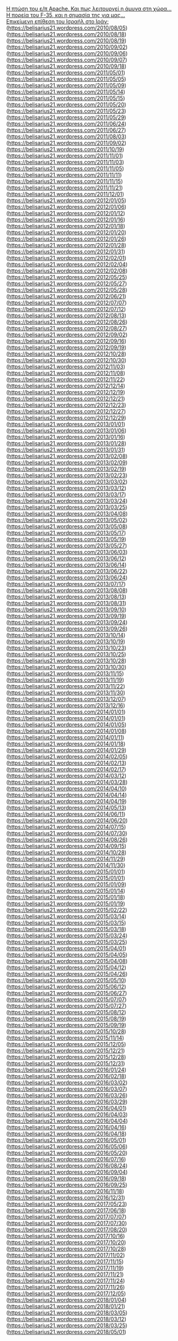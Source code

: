 [Η πτώση του ε/π Apache. Και πως λειτουργεί η άμυνα στη χώρα…](https://belisarius21.wordpress.com/2010/08/02)    
[H πορεία του F-35, και η σημασία της για μας…](https://belisarius21.wordpress.com/2010/08/03)    
[Επικείμενη επίθεση του Ισραήλ στο Ιράν;](https://belisarius21.wordpress.com/2010/08/04)    
(https://belisarius21.wordpress.com/2010/08/05)    
(https://belisarius21.wordpress.com/2010/08/18)    
(https://belisarius21.wordpress.com/2010/08/19)    
(https://belisarius21.wordpress.com/2010/09/02)    
(https://belisarius21.wordpress.com/2010/09/06)    
(https://belisarius21.wordpress.com/2010/09/07)    
(https://belisarius21.wordpress.com/2010/09/18)    
(https://belisarius21.wordpress.com/2011/05/01)    
(https://belisarius21.wordpress.com/2011/05/05)    
(https://belisarius21.wordpress.com/2011/05/09)    
(https://belisarius21.wordpress.com/2011/05/14)    
(https://belisarius21.wordpress.com/2011/05/15)    
(https://belisarius21.wordpress.com/2011/05/20)    
(https://belisarius21.wordpress.com/2011/05/23)    
(https://belisarius21.wordpress.com/2011/05/29)    
(https://belisarius21.wordpress.com/2011/06/24)    
(https://belisarius21.wordpress.com/2011/06/27)    
(https://belisarius21.wordpress.com/2011/08/03)    
(https://belisarius21.wordpress.com/2011/09/02)    
(https://belisarius21.wordpress.com/2011/10/19)    
(https://belisarius21.wordpress.com/2011/11/01)    
(https://belisarius21.wordpress.com/2011/11/03)    
(https://belisarius21.wordpress.com/2011/11/05)    
(https://belisarius21.wordpress.com/2011/11/11)    
(https://belisarius21.wordpress.com/2011/11/15)    
(https://belisarius21.wordpress.com/2011/11/21)    
(https://belisarius21.wordpress.com/2011/12/01)    
(https://belisarius21.wordpress.com/2012/01/05)    
(https://belisarius21.wordpress.com/2012/01/06)    
(https://belisarius21.wordpress.com/2012/01/12)    
(https://belisarius21.wordpress.com/2012/01/16)    
(https://belisarius21.wordpress.com/2012/01/18)    
(https://belisarius21.wordpress.com/2012/01/20)    
(https://belisarius21.wordpress.com/2012/01/26)    
(https://belisarius21.wordpress.com/2012/01/28)    
(https://belisarius21.wordpress.com/2012/01/31)    
(https://belisarius21.wordpress.com/2012/02/01)    
(https://belisarius21.wordpress.com/2012/02/04)    
(https://belisarius21.wordpress.com/2012/02/08)    
(https://belisarius21.wordpress.com/2012/05/25)    
(https://belisarius21.wordpress.com/2012/05/27)    
(https://belisarius21.wordpress.com/2012/05/28)    
(https://belisarius21.wordpress.com/2012/06/21)    
(https://belisarius21.wordpress.com/2012/07/07)    
(https://belisarius21.wordpress.com/2012/07/12)    
(https://belisarius21.wordpress.com/2012/08/13)    
(https://belisarius21.wordpress.com/2012/08/26)    
(https://belisarius21.wordpress.com/2012/08/27)    
(https://belisarius21.wordpress.com/2012/09/02)    
(https://belisarius21.wordpress.com/2012/09/16)    
(https://belisarius21.wordpress.com/2012/09/19)    
(https://belisarius21.wordpress.com/2012/10/28)    
(https://belisarius21.wordpress.com/2012/10/30)    
(https://belisarius21.wordpress.com/2012/11/03)    
(https://belisarius21.wordpress.com/2012/11/08)    
(https://belisarius21.wordpress.com/2012/11/22)    
(https://belisarius21.wordpress.com/2012/12/14)    
(https://belisarius21.wordpress.com/2012/12/19)    
(https://belisarius21.wordpress.com/2012/12/21)    
(https://belisarius21.wordpress.com/2012/12/23)    
(https://belisarius21.wordpress.com/2012/12/27)    
(https://belisarius21.wordpress.com/2012/12/29)    
(https://belisarius21.wordpress.com/2013/01/01)    
(https://belisarius21.wordpress.com/2013/01/06)    
(https://belisarius21.wordpress.com/2013/01/16)    
(https://belisarius21.wordpress.com/2013/01/28)    
(https://belisarius21.wordpress.com/2013/01/31)    
(https://belisarius21.wordpress.com/2013/02/08)    
(https://belisarius21.wordpress.com/2013/02/09)    
(https://belisarius21.wordpress.com/2013/02/19)    
(https://belisarius21.wordpress.com/2013/02/23)    
(https://belisarius21.wordpress.com/2013/03/02)    
(https://belisarius21.wordpress.com/2013/03/12)    
(https://belisarius21.wordpress.com/2013/03/17)    
(https://belisarius21.wordpress.com/2013/03/24)    
(https://belisarius21.wordpress.com/2013/03/25)    
(https://belisarius21.wordpress.com/2013/04/08)    
(https://belisarius21.wordpress.com/2013/05/02)    
(https://belisarius21.wordpress.com/2013/05/08)    
(https://belisarius21.wordpress.com/2013/05/17)    
(https://belisarius21.wordpress.com/2013/05/19)    
(https://belisarius21.wordpress.com/2013/05/27)    
(https://belisarius21.wordpress.com/2013/06/03)    
(https://belisarius21.wordpress.com/2013/06/12)    
(https://belisarius21.wordpress.com/2013/06/14)    
(https://belisarius21.wordpress.com/2013/06/22)    
(https://belisarius21.wordpress.com/2013/06/24)    
(https://belisarius21.wordpress.com/2013/07/17)    
(https://belisarius21.wordpress.com/2013/08/08)    
(https://belisarius21.wordpress.com/2013/08/13)    
(https://belisarius21.wordpress.com/2013/08/31)    
(https://belisarius21.wordpress.com/2013/09/10)    
(https://belisarius21.wordpress.com/2013/09/19)    
(https://belisarius21.wordpress.com/2013/09/24)    
(https://belisarius21.wordpress.com/2013/09/26)    
(https://belisarius21.wordpress.com/2013/10/14)    
(https://belisarius21.wordpress.com/2013/10/19)    
(https://belisarius21.wordpress.com/2013/10/23)    
(https://belisarius21.wordpress.com/2013/10/25)    
(https://belisarius21.wordpress.com/2013/10/28)    
(https://belisarius21.wordpress.com/2013/10/30)    
(https://belisarius21.wordpress.com/2013/11/15)    
(https://belisarius21.wordpress.com/2013/11/19)    
(https://belisarius21.wordpress.com/2013/11/22)    
(https://belisarius21.wordpress.com/2013/11/30)    
(https://belisarius21.wordpress.com/2013/12/07)    
(https://belisarius21.wordpress.com/2013/12/16)    
(https://belisarius21.wordpress.com/2014/01/01)    
(https://belisarius21.wordpress.com/2014/01/01)    
(https://belisarius21.wordpress.com/2014/01/05)    
(https://belisarius21.wordpress.com/2014/01/08)    
(https://belisarius21.wordpress.com/2014/01/11)    
(https://belisarius21.wordpress.com/2014/01/18)    
(https://belisarius21.wordpress.com/2014/01/29)    
(https://belisarius21.wordpress.com/2014/02/05)    
(https://belisarius21.wordpress.com/2014/02/13)    
(https://belisarius21.wordpress.com/2014/02/17)    
(https://belisarius21.wordpress.com/2014/03/12)    
(https://belisarius21.wordpress.com/2014/03/28)    
(https://belisarius21.wordpress.com/2014/04/10)    
(https://belisarius21.wordpress.com/2014/04/14)    
(https://belisarius21.wordpress.com/2014/04/19)    
(https://belisarius21.wordpress.com/2014/05/13)    
(https://belisarius21.wordpress.com/2014/06/11)    
(https://belisarius21.wordpress.com/2014/06/20)    
(https://belisarius21.wordpress.com/2014/07/15)    
(https://belisarius21.wordpress.com/2014/07/30)    
(https://belisarius21.wordpress.com/2014/08/26)    
(https://belisarius21.wordpress.com/2014/09/15)    
(https://belisarius21.wordpress.com/2014/10/28)    
(https://belisarius21.wordpress.com/2014/11/29)    
(https://belisarius21.wordpress.com/2014/11/30)    
(https://belisarius21.wordpress.com/2015/01/01)    
(https://belisarius21.wordpress.com/2015/01/01)    
(https://belisarius21.wordpress.com/2015/01/09)    
(https://belisarius21.wordpress.com/2015/01/14)    
(https://belisarius21.wordpress.com/2015/01/18)    
(https://belisarius21.wordpress.com/2015/01/19)    
(https://belisarius21.wordpress.com/2015/02/22)    
(https://belisarius21.wordpress.com/2015/03/14)    
(https://belisarius21.wordpress.com/2015/03/15)    
(https://belisarius21.wordpress.com/2015/03/18)    
(https://belisarius21.wordpress.com/2015/03/24)    
(https://belisarius21.wordpress.com/2015/03/25)    
(https://belisarius21.wordpress.com/2015/04/01)    
(https://belisarius21.wordpress.com/2015/04/05)    
(https://belisarius21.wordpress.com/2015/04/08)    
(https://belisarius21.wordpress.com/2015/04/12)    
(https://belisarius21.wordpress.com/2015/04/26)    
(https://belisarius21.wordpress.com/2015/05/10)    
(https://belisarius21.wordpress.com/2015/06/12)    
(https://belisarius21.wordpress.com/2015/06/27)    
(https://belisarius21.wordpress.com/2015/07/07)    
(https://belisarius21.wordpress.com/2015/07/27)    
(https://belisarius21.wordpress.com/2015/08/12)    
(https://belisarius21.wordpress.com/2015/08/19)    
(https://belisarius21.wordpress.com/2015/09/19)    
(https://belisarius21.wordpress.com/2015/10/28)    
(https://belisarius21.wordpress.com/2015/11/14)    
(https://belisarius21.wordpress.com/2015/12/05)    
(https://belisarius21.wordpress.com/2015/12/21)    
(https://belisarius21.wordpress.com/2015/12/28)    
(https://belisarius21.wordpress.com/2015/12/31)    
(https://belisarius21.wordpress.com/2016/01/24)    
(https://belisarius21.wordpress.com/2016/02/18)    
(https://belisarius21.wordpress.com/2016/03/02)    
(https://belisarius21.wordpress.com/2016/03/07)    
(https://belisarius21.wordpress.com/2016/03/26)    
(https://belisarius21.wordpress.com/2016/03/29)    
(https://belisarius21.wordpress.com/2016/04/01)    
(https://belisarius21.wordpress.com/2016/04/03)    
(https://belisarius21.wordpress.com/2016/04/04)    
(https://belisarius21.wordpress.com/2016/04/16)    
(https://belisarius21.wordpress.com/2016/04/18)    
(https://belisarius21.wordpress.com/2016/05/01)    
(https://belisarius21.wordpress.com/2016/05/06)    
(https://belisarius21.wordpress.com/2016/05/20)    
(https://belisarius21.wordpress.com/2016/07/16)    
(https://belisarius21.wordpress.com/2016/08/24)    
(https://belisarius21.wordpress.com/2016/09/04)    
(https://belisarius21.wordpress.com/2016/09/18)    
(https://belisarius21.wordpress.com/2016/09/25)    
(https://belisarius21.wordpress.com/2016/11/18)    
(https://belisarius21.wordpress.com/2016/12/31)    
(https://belisarius21.wordpress.com/2017/05/23)    
(https://belisarius21.wordpress.com/2017/06/18)    
(https://belisarius21.wordpress.com/2017/07/07)    
(https://belisarius21.wordpress.com/2017/07/30)    
(https://belisarius21.wordpress.com/2017/08/20)    
(https://belisarius21.wordpress.com/2017/10/16)    
(https://belisarius21.wordpress.com/2017/10/20)    
(https://belisarius21.wordpress.com/2017/10/28)    
(https://belisarius21.wordpress.com/2017/11/02)    
(https://belisarius21.wordpress.com/2017/11/15)    
(https://belisarius21.wordpress.com/2017/11/19)    
(https://belisarius21.wordpress.com/2017/11/21)    
(https://belisarius21.wordpress.com/2017/11/24)    
(https://belisarius21.wordpress.com/2017/11/26)    
(https://belisarius21.wordpress.com/2017/12/05)    
(https://belisarius21.wordpress.com/2018/01/04)    
(https://belisarius21.wordpress.com/2018/01/21)    
(https://belisarius21.wordpress.com/2018/03/05)    
(https://belisarius21.wordpress.com/2018/03/12)    
(https://belisarius21.wordpress.com/2018/03/25)    
(https://belisarius21.wordpress.com/2018/05/01)    
